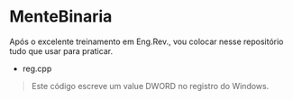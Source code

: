 # MenteBinaria
Após o excelente treinamento em Eng.Rev., vou colocar nesse repositório tudo que usar para praticar.

* reg.cpp

> Este código escreve um value DWORD no registro do Windows.